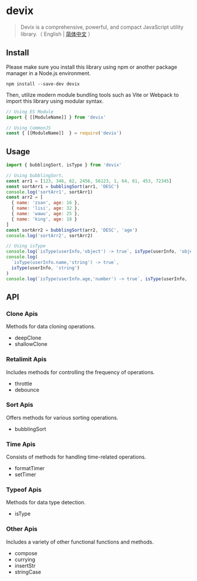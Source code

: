 # devix

> Devix is a comprehensive, powerful, and compact JavaScript utility library.（ English | [简体中文](README_zh.md) ）

## Install

Please make sure you install this library using npm or another package manager in a Node.js environment.

```shell
npm install --save-dev devix
```

Then, utilize modern module bundling tools such as Vite or Webpack to import this library using modular syntax.

```javascript
// Using ES Module
import { [[ModuleName]] } from 'devix'

// Using CommonJS
const { [[ModuleName]]  } = require('devix')
```

## Usage

```javascript
import { bubblingSort, isType } from 'devix'

// Using bubblingSort、
const arr1 = [123, 346, 62, 2456, 56123, 1, 64, 61, 453, 72345]
const sortArr1 = bubblingSort(arr1, 'DESC')
console.log('sortArr1', sortArr1)
const arr2 = [
  { name: 'zsan', age: 16 },
  { name: 'lisi', age: 32 },
  { name: 'wawu', age: 25 },
  { name: 'king', age: 18 }
]
const sortArr2 = bubblingSort(arr2, 'DESC', 'age')
console.log('sortArr2', sortArr2)

// Using isType
console.log(`isType(userInfo,'object') -> true`, isType(userInfo, 'object'))
console.log(
  `isType(userInfo.name,'string') -> true`,
  isType(userInfo, 'string')
)
console.log(`isType(userInfo.age,'number') -> true`, isType(userInfo, 'number'))
```

## API

### Clone Apis

Methods for data cloning operations.

- deepClone
- shallowClone

### Retalimit Apis

Includes methods for controlling the frequency of operations.

- throttle
- debounce

### Sort Apis

Offers methods for various sorting operations.

- bubblingSort

### Time Apis

Consists of methods for handling time-related operations.

- formatTimer
- setTimer

### Typeof Apis

Methods for data type detection.

- isType

### Other Apis

Includes a variety of other functional functions and methods.

- compose
- currying
- insertStr
- stringCase
